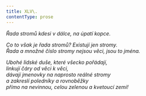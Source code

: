 ```yaml
---
title: XLV\.
contentType: prose
---
```


<section>

_Řada stromů kdesi v dálce, na úpatí kopce._

</section>

<section>

_Co to však je řada stromů? Existují jen stromy.  
Řada a množné číslo stromy nejsou věci, jsou to jména._

</section>

<section>

_Ubohé lidské duše, které všecko pořádají,  
linkují čáry od věci k věci,  
dávají jmenovky na naprosto reálné stromy  
a zakreslí poledníky a rovnoběžky  
přímo na nevinnou, celou zelenou a kvetoucí zemi!_

</section>
